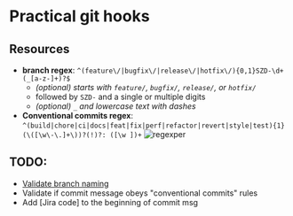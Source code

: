 # Practical git hooks

## Resources

- **branch regex**: `^(feature\/|bugfix\/|release\/|hotfix\/){0,1}SZD-\d+(_[a-z-]+)?$`
    - *(optional) starts with `feature/`, `bugfix/`, `release/`, or `hotfix/`*
    - followed by `SZD-` and a single or multiple digits
    - *(optional) `_` and lowercase text with dashes*
- **Conventional commits regex**: `^(build|chore|ci|docs|feat|fix|perf|refactor|revert|style|test){1}(\([\w\-\.]+\))?(!)?: ([\w ])+`
![regexper](blob:https://regexper.com/81e64da9-6b61-4e0a-88ea-72c0816e0801)

## TODO:

- [Validate branch naming](https://itnext.io/using-git-hooks-to-enforce-branch-naming-policy-ffd81fa01e5e)
- Validate if commit message obeys "conventional commits" rules
- Add [Jira code] to the beginning of commit msg
